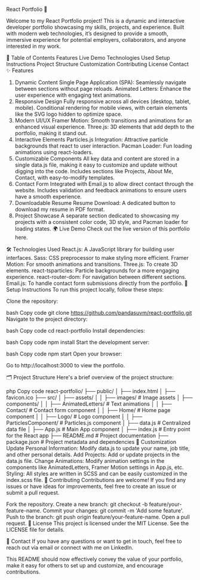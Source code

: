 React Portfolio 🚀
<!-- Replace with a link to an actual screenshot from your repository -->

Welcome to my React Portfolio project! This is a dynamic and interactive developer portfolio showcasing my skills, projects, and experience. Built with modern web technologies, it’s designed to provide a smooth, immersive experience for potential employers, collaborators, and anyone interested in my work.

🚩 Table of Contents
Features
Live Demo
Technologies Used
Setup Instructions
Project Structure
Customization
Contributing
License
Contact
✨ Features
1. Dynamic Content
Single Page Application (SPA): Seamlessly navigate between sections without page reloads.
Animated Letters: Enhance the user experience with engaging text animations.
2. Responsive Design
Fully responsive across all devices (desktop, tablet, mobile).
Conditional rendering for mobile views, with certain elements like the SVG logo hidden to optimize space.
3. Modern UI/UX
Framer Motion: Smooth transitions and animations for an enhanced visual experience.
Three.js: 3D elements that add depth to the portfolio, making it stand out.
4. Interactive Elements
Particles.js Integration: Attractive particle backgrounds that react to user interaction.
Pacman Loader: Fun loading animations using react-loaders.
5. Customizable Components
All key data and content are stored in a single data.js file, making it easy to customize and update without digging into the code.
Includes sections like Projects, About Me, Contact, with easy-to-modify templates.
6. Contact Form
Integrated with Email.js to allow direct contact through the website.
Includes validation and feedback animations to ensure users have a smooth experience.
7. Downloadable Resume
Resume Download: A dedicated button to download my resume in PDF format.
8. Project Showcase
A separate section dedicated to showcasing my projects with a consistent color code, 3D style, and Pacman loader for loading states.
🌍 Live Demo
Check out the live version of this portfolio here.

🛠 Technologies Used
React.js: A JavaScript library for building user interfaces.
Sass: CSS preprocessor to make styling more efficient.
Framer Motion: For smooth animations and transitions.
Three.js: To create 3D elements.
react-tsparticles: Particle backgrounds for a more engaging experience.
react-router-dom: For navigation between different sections.
Email.js: To handle contact form submissions directly from the portfolio.
🚀 Setup Instructions
To run this project locally, follow these steps:

Clone the repository:

bash
Copy code
git clone https://github.com/pandasuvm/react-portfolio.git
Navigate to the project directory:

bash
Copy code
cd react-portfolio
Install dependencies:

bash
Copy code
npm install
Start the development server:

bash
Copy code
npm start
Open your browser:

Go to http://localhost:3000 to view the portfolio.

🗂 Project Structure
Here's a brief overview of the project structure:

php
Copy code
react-portfolio/
├── public/
│   ├── index.html
│   ├── favicon.ico
├── src/
│   ├── assets/
│   │   ├── images/            # Image assets
│   ├── components/
│   │   ├── AnimatedLetters/   # Text animations
│   │   ├── Contact/           # Contact form component
│   │   ├── Home/              # Home page component
│   │   ├── Logo/              # Logo component
│   │   ├── ParticlesComponent/ # Particles.js component
│   ├── data.js                # Centralized data file
│   ├── App.js                 # Main App component
│   ├── index.js               # Entry point for the React app
├── README.md                  # Project documentation
├── package.json               # Project metadata and dependencies
🎨 Customization
Update Personal Information: Modify data.js to update your name, job title, and other personal details.
Add Projects: Add or update projects in the data.js file.
Change Animations: Modify animation settings in the components like AnimatedLetters, Framer Motion settings in App.js, etc.
Styling: All styles are written in SCSS and can be easily customized in the index.scss file.
🤝 Contributing
Contributions are welcome! If you find any issues or have ideas for improvements, feel free to create an issue or submit a pull request.

Fork the repository.
Create a new branch: git checkout -b feature/your-feature-name.
Commit your changes: git commit -m 'Add some feature'.
Push to the branch: git push origin feature/your-feature-name.
Open a pull request.
📜 License
This project is licensed under the MIT License. See the LICENSE file for details.

📧 Contact
If you have any questions or want to get in touch, feel free to reach out via email or connect with me on LinkedIn.

This README should now effectively convey the value of your portfolio, make it easy for others to set up and customize, and encourage contributions.
